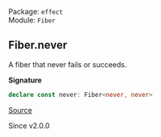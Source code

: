 Package: `effect`<br />
Module: `Fiber`<br />

## Fiber.never

A fiber that never fails or succeeds.

**Signature**

```ts
declare const never: Fiber<never, never>
```

[Source](https://github.com/Effect-TS/effect/tree/main/packages/effect/src/Fiber.ts#L601)

Since v2.0.0